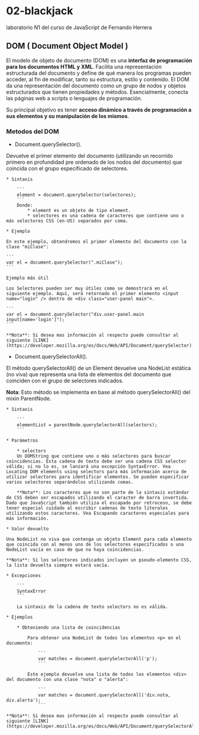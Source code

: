 # 02-blackjack
laboratorio N1 del curso de JavaScript de Fernando Herrera

## DOM ( Document Object Model )

El modelo de objeto de documento (DOM) es una **interfaz de programación para los documentos HTML y XML**. Facilita una representación estructurada del documento y define de qué manera los programas pueden acceder, al fin de modificar, tanto su estructura, estilo y contenido. El DOM da una representación del documento como un grupo de nodos y objetos estructurados que tienen propiedades y métodos. Esencialmente, conecta las páginas web a scripts o lenguajes de programación.

Su principal objetivo es tener **acceso dinámico a través de programación a sus elementos y su manipulación de los mismos**.

### Metodos del DOM

* Document.querySelector().

Devuelve el primer elemento del documento (utilizando un recorrido primero en profundidad pre ordenado de los nodos del documento) que coincida con el grupo especificado de selectores.

    * Sintaxis

        ```
        element = document.querySelector(selectores);
        ```
        Donde:
            * element es un objeto de tipo element.
            * selectores es una cadena de caracteres que contiene uno o más selectores CSS (en-US) separados por coma.

    * Ejemplo

    En este ejemplo, obtendremos el primer elemento del documento con la clase "miClase":

    ```
    var el = document.querySelector(".miClase");
    ```
 
    Ejemplo más útil
    
    Los Selectores pueden ser muy útiles como se demostrará en el siguiente ejemplo. Aquí, será retornado el primer elemento <input name="login" /> dentro de <div class="user-panel main">.

    ```
    var el = document.querySelector("div.user-panel.main input[name='login']");
    ```

    **Nota**: Si desea mas información al respecto puede consultar al siguiente [LINK](https://developer.mozilla.org/es/docs/Web/API/Document/querySelector).

* Document.querySelectorAll().

El método querySelectorAll() de un Element devuelve una NodeList estática (no viva) que representa una lista de elementos del documento que coinciden con el grupo de selectores indicados.

**Nota**: Esto método se implementa en base al método querySelectorAll() del mixin ParentNode.

    * Sintaxis
    
        ```
        elementList = parentNode.querySelectorAll(selectors);
        ```

    * Parámetros
        
        * selectors
        Un DOMString que contiene uno o más selectores para buscar coincidencias. Esta cadena de texto debe ser una cadena CSS selector válida; si no lo es, se lanzará una excepción SyntaxError. Vea Locating DOM elements using selectors para más información acerca de utilizar selectores para identificar elementos. Se pueden especificar varios selectores separándolos utilizando comas.

        **Nota**: Los caracteres que no son parte de la sintaxis estándar de CSS deben ser escapados utilizando el caracter de barra invertida. Dado que JavaScript también utiliza el escapado por retroceso, se debe tener especial cuidado al escribir cadenas de texto literales utilizando estos caracteres. Vea Escapando caracteres especiales para más información.

    * Valor devuelto

    Una NodeList no viva que contenga un objeto Element para cada elemento que coincida con al menos uno de los selectores especificados o una NodeList vacía en caso de que no haya coincidencias.

    **Nota**: Si los selectores indicados incluyen un pseudo-elemento CSS, la lista devuelta siempre estará vacía.

    * Excepciones

        ```
        SyntaxError
        ```

        La sintaxis de la cadena de texto selectors no es válida.

    * Ejemplos

        * Obteniendo una lista de coincidencias
            
            Para obtener una NodeList de todos los elementos <p> en el documento:

                ```
                var matches = document.querySelectorAll('p');
                ```

            Este ejemplo devuelve una lista de todos los elementos <div> del documento con una clase "nota" o "alerta":

                ```
                var matches = document.querySelectorAll('div.nota, div.alerta');
                ```

    **Nota**: Si desea mas información al respecto puede consultar al siguiente [LINK](https://developer.mozilla.org/es/docs/Web/API/Document/querySelectorAll).